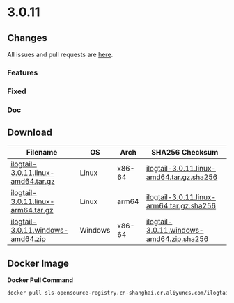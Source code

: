 # 3.0.11

## Changes

All issues and pull requests are [here](https://github.com/alibaba/ilogtail/milestone/25).

### Features


### Fixed


### Doc


## Download

| **Filename** | **OS** | **Arch** | **SHA256 Checksum** |
|  ----  | ----  | ----  | ----  |
|[ilogtail-3.0.11.linux-amd64.tar.gz](https://ilogtail-community-edition.oss-cn-shanghai.aliyuncs.com/3.0.11/ilogtail-3.0.11.linux-amd64.tar.gz)|Linux|x86-64|[ilogtail-3.0.11.linux-amd64.tar.gz.sha256](https://ilogtail-community-edition.oss-cn-shanghai.aliyuncs.com/3.0.11/ilogtail-3.0.11.linux-amd64.tar.gz.sha256)|
|[ilogtail-3.0.11.linux-arm64.tar.gz](https://ilogtail-community-edition.oss-cn-shanghai.aliyuncs.com/3.0.11/ilogtail-3.0.11.linux-arm64.tar.gz)|Linux|arm64|[ilogtail-3.0.11.linux-arm64.tar.gz.sha256](https://ilogtail-community-edition.oss-cn-shanghai.aliyuncs.com/3.0.11/ilogtail-3.0.11.linux-arm64.tar.gz.sha256)|
|[ilogtail-3.0.11.windows-amd64.zip](https://ilogtail-community-edition.oss-cn-shanghai.aliyuncs.com/3.0.11/ilogtail-3.0.11.windows-amd64.zip)|Windows|x86-64|[ilogtail-3.0.11.windows-amd64.zip.sha256](https://ilogtail-community-edition.oss-cn-shanghai.aliyuncs.com/3.0.11/ilogtail-3.0.11.windows-amd64.zip.sha256)|

## Docker Image

**Docker Pull Command**
``` bash
docker pull sls-opensource-registry.cn-shanghai.cr.aliyuncs.com/ilogtail-community-edition/ilogtail:3.0.11
```
